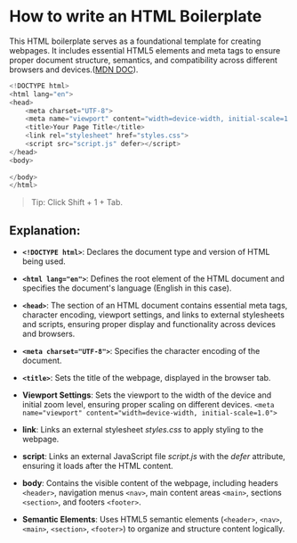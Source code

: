 # How to write an HTML Boilerplate

This HTML boilerplate serves as a foundational template for creating webpages. It includes essential HTML5 elements and meta tags to ensure proper document structure, semantics, and compatibility across different browsers and devices.([MDN DOC](https://developer.mozilla.org/en-US/docs/Learn/HTML/Introduction_to_HTML/Getting_started)).

```javascript
<!DOCTYPE html>
<html lang="en">
<head>
    <meta charset="UTF-8">
    <meta name="viewport" content="width=device-width, initial-scale=1.0">
    <title>Your Page Title</title>
    <link rel="stylesheet" href="styles.css">
    <script src="script.js" defer></script>
</head>
<body>
    
</body>
</html>
```
>Tip: Click Shift + 1 + Tab.
## Explanation:

* **`<!DOCTYPE html>`**: Declares the document type and version of HTML being used.

* **`<html lang="en">`**: Defines the root element of the HTML document and specifies the document's language (English in this case).

* **`<head>`**: The section of an HTML document contains essential meta tags, character encoding, viewport settings, and links to external stylesheets and scripts, ensuring proper display and functionality across devices and browsers.

* **`<meta charset="UTF-8">`**: Specifies the character encoding of the document.

* **`<title>`**: Sets the title of the webpage, displayed in the browser tab.

* **Viewport Settings**: Sets the viewport to the width of the device and initial zoom level, ensuring proper scaling on different devices.
`<meta name="viewport" content="width=device-width, initial-scale=1.0">`

* **link**: Links an external stylesheet *styles.css* to apply styling to the webpage.

* **script**: Links an external JavaScript file *script.js* with the *defer* attribute, ensuring it loads after the HTML content.

* **body**: Contains the visible content of the webpage, including headers `<header>`, navigation menus `<nav>`, main content areas `<main>`, sections `<section>`, and footers `<footer>`.

* **Semantic Elements**: Uses HTML5 semantic elements (`<header>`, `<nav>`, `<main>`, `<section>`, `<footer>`) to organize and structure content logically.
